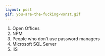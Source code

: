 ```yaml
---
layout: post
gif: you-are-the-fucking-worst.gif
---
```


1. Open Offices
2. NPM
3. People who don't use password managers
4. Microsoft SQL Server
5. IIS
